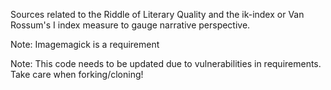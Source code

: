 Sources related to the Riddle of Literary Quality and the ik-index or Van Rossum's I index measure to gauge narrative perspective.

Note: Imagemagick is a requirement

Note: This code needs to be updated due to vulnerabilities in requirements. Take care when forking/cloning!
